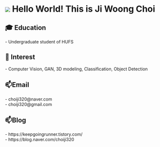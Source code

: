   
<h1> 

<img src="http://img.shields.io/badge/-222222?style=flat&logo=about.me&logoColor=blue"/>
        
</a>
Hello World! This is Ji Woong Choi </h1>
<h2> 🎓 Education</h1>
- Undergraduate student of HUFS
<h2>👀 Interest</h2>
- Computer Vision, GAN, 3D modeling, Classification, Object Detection
<h2> 📫Email </h2>
- choiji320@naver.com<br>
- choiji320@gmail.com
<h2> 📫Blog </h2>
- https://keepgoingrunner.tistory.com/<br>
- https://blog.naver.com/choiji320


<!---
JiWoongCho1/JiWoongCho1 is a ✨ special ✨ repository because its `README.md` (this file) appears on your GitHub profile.
You can click the Preview link to take a look at your changes.
--->
